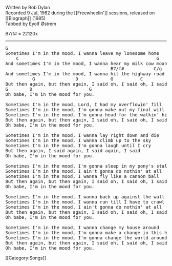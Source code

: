 Written by Bob Dylan<br>
Recorded 9 Jul, 1962 during the [[Freewheelin']] sessions, released
on [[Biograph]] (1985)<br>
Tabbed by Eyolf Østrem

B7/f# = 22120x

----
<pre class="verse">
G
Sometimes I'm in the mood, I wanna leave my lonesome home
    C                                                   G
And sometimes I'm in the mood, I wanna hear my milk cow moan
                                       B7/f#           C/g
And sometimes I'm in the mood, I wanna hit the highway road
          G               D            G          C
But then again, but then again, I said oh, I said oh, I said
G        D                     G
Oh babe, I'm in the mood for you.

Sometimes I'm in the mood, Lord, I had my overflowin' fill
Sometimes I'm in the mood, I'm gonna make out my final will
Sometimes I'm in the mood, I'm gonna head for the walkin' hill
But then again, but then again, I said oh, I said oh, I said
Oh babe, I'm in the mood for you.

Sometimes I'm in the mood, I wanna lay right down and die
Sometimes I'm in the mood, I wanna climb up to the sky
Sometimes I'm in the mood, I'm gonna laugh until I cry
But then again, I said again, I said again, I said
Oh babe, I'm in the mood for you.

Sometimes I'm in the mood, I'm gonna sleep in my pony's stall
Sometimes I'm in the mood, I ain't gonna do nothin' at all
Sometimes I'm in the mood, I wanna fly like a cannon ball
But then again, but then again, I said oh, I said oh, I said
Oh babe, I'm in the mood for you.

Sometimes I'm in the mood, I wanna back up against the wall
Sometimes I'm in the mood, I wanna run till I have to crawl
Sometimes I'm in the mood, I ain't gonna do nothin' at all
But then again, but then again, I said oh, I said oh, I said
Oh babe, I'm in the mood for you.

Sometimes I'm in the mood, I wanna change my house around
Sometimes I'm in the mood, I'm gonna make a change in this here town
Sometimes I'm in the mood, I'm gonna change the world around
But then again, but then again, I said oh, I said oh, I said
Oh babe, I'm in the mood for you.
</pre>

[[Category:Songs]]